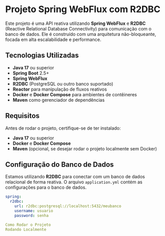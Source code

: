 # Projeto Spring WebFlux com R2DBC

Este projeto é uma API reativa utilizando **Spring WebFlux** e **R2DBC** (Reactive Relational Database Connectivity) para comunicação com o banco de dados. Ele é construído com uma arquitetura não-bloqueante, focada em alta escalabilidade e performance.

## Tecnologias Utilizadas
- **Java 17** ou superior
- **Spring Boot** 2.5+
- **Spring WebFlux**
- **R2DBC** (PostgreSQL ou outro banco suportado)
- **Reactor** para manipulação de fluxos reativos
- **Docker** e **Docker Compose** para ambientes de contêineres
- **Maven** como gerenciador de dependências

## Requisitos

Antes de rodar o projeto, certifique-se de ter instalado:
- **Java 17** ou superior
- **Docker** e **Docker Compose**
- **Maven** (opcional, se desejar rodar o projeto localmente sem Docker)

## Configuração do Banco de Dados

Estamos utilizando **R2DBC** para conectar com um banco de dados relacional de forma reativa. O arquivo `application.yml` contém as configurações para o banco de dados.

```yaml
spring:
  r2dbc:
    url: r2dbc:postgresql://localhost:5432/meubanco
    username: usuario
    password: senha

Como Rodar o Projeto
Rodando Localmente
